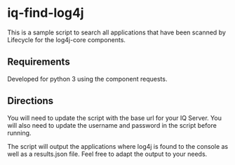 # iq-find-log4j
This is a sample script to search all applications that have been scanned by Lifecycle for the log4j-core components.

## Requirements
Developed for python 3 using the component requests.

## Directions
You will need to update the script with the base url for your IQ Server.  You will also need to update the username and password in the script before running.

The script will output the applications where log4j is found to the console as well as a results.json file.  Feel free to adapt the output to your needs.

